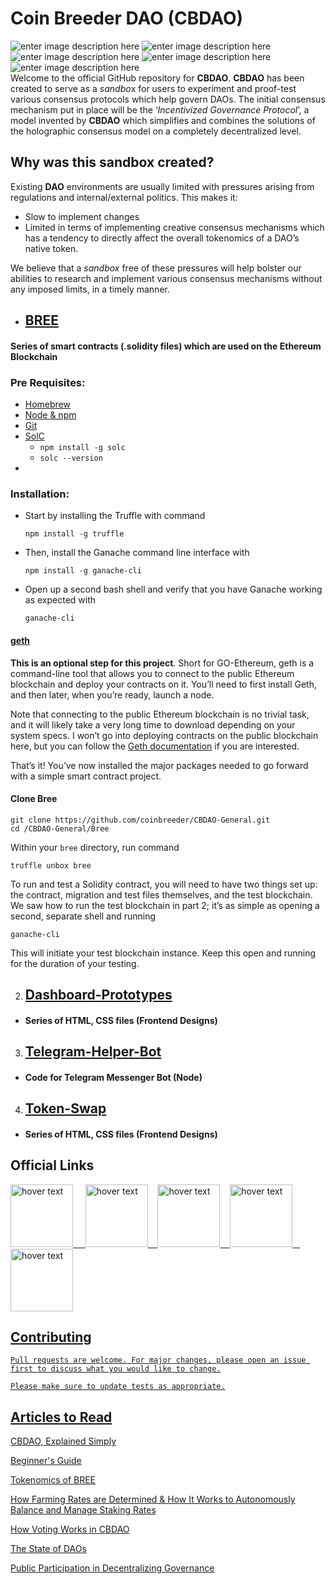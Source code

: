 # Coin Breeder DAO (CBDAO)
![enter image description here](https://img.shields.io/github/issues/coinbreeder/CBDAO-General?style=plastic) ![enter image description here](https://img.shields.io/github/forks/coinbreeder/CBDAO-General) ![enter image description here](https://img.shields.io/github/stars/coinbreeder/CBDAO-General) ![enter image description here](https://img.shields.io/github/license/coinbreeder/CBDAO-General) ![enter image description here](https://img.shields.io/twitter/url?style=social&url=https://twitter.com/coinbreeder)
<br>
Welcome to the official GitHub repository for **CBDAO**. **CBDAO** has been created to serve as a *sandbo*x for users to experiment and proof-test various consensus protocols which help govern DAOs. The initial consensus mechanism put in place will be the ‘*Incentivized Governance Protocol*’, a model invented by **CBDAO** which simplifies and combines the solutions of the holographic consensus model on a completely decentralized level.

## Why was this sandbox created?

Existing **DAO** environments are usually limited with pressures arising from regulations and internal/external politics. 
This makes it: 
 - Slow to implement changes
 - Limited in terms of implementing creative consensus mechanisms which has a tendency to directly affect the overall tokenomics of a DAO’s native token.

We believe that a *sandbox* free of these pressures will help bolster our abilities to research and implement various consensus mechanisms without any imposed limits, in a timely manner.

 - ## [BREE](https://github.com/coinbreeder/CBDAO-General/tree/master/bree)
#### Series of smart contracts (.solidity files) which are used on the Ethereum Blockchain
### Pre Requisites:
 - [Homebrew](https://brew.sh/) 
 - [Node & npm](https://nodejs.org/en/)
 - [Git](https://git-scm.com/download/)
 - [SolC](https://www.npmjs.com/package/solc) 
	- `npm install -g solc`
	- `solc --version`
 -  
### Installation: 
 - Start by installing the Truffle with command

   `npm install -g truffle`

 - Then, install the Ganache command line interface with

    `npm install -g ganache-cli`

 - Open up a second bash shell and verify that you have Ganache working
   as expected with

    `ganache-cli`
#### [geth](https://github.com/ethereum/go-ethereum/wiki/Installation-Instructions-for-Ubuntu)

**This is an optional step for this project**. Short for GO-Ethereum, geth is a command-line tool that allows you to connect to the public Ethereum blockchain and deploy your contracts on it. You’ll need to first install Geth, and then later, when you’re ready, launch a node.

Note that connecting to the public Ethereum blockchain is no trivial task, and it will likely take a very long time to download depending on your system specs. I won’t go into deploying contracts on the public blockchain here, but you can follow the  [Geth documentation](https://github.com/ethereum/go-ethereum)  if you are interested.

That’s it! You’ve now installed the major packages needed to go forward with a simple smart contract project.

#### Clone Bree

    git clone https://github.com/coinbreeder/CBDAO-General.git
	cd /CBDAO-General/Bree
Within your `bree` directory, run command

    truffle unbox bree

To run and test a Solidity contract, you will need to have two things set up: the contract, migration and test files themselves, and the test blockchain. We saw how to run the test blockchain in part 2; it’s as simple as opening a second, separate shell and running

    ganache-cli
This will initiate your test blockchain instance. Keep this open and running for the duration of your testing.

2. ## [Dashboard-Prototypes](https://github.com/coinbreeder/CBDAO-General/tree/master/dashboard-prototypes)
- #### Series of HTML, CSS files (Frontend Designs)



3. ## [Telegram-Helper-Bot](https://github.com/coinbreeder/CBDAO-General/tree/master/telegram-helper-bot)
 - #### Code for Telegram Messenger Bot (Node)


4. ## [Token-Swap](https://github.com/coinbreeder/CBDAO-General/tree/master/token-swap)
- #### Series of HTML, CSS files (Frontend Designs)

## Official Links

<a href="https://coinbreeder.com/">
  <img src="https://github.com/coinbreeder/CBDAO-General/blob/master/logo/icon.png?raw=true" width="100" title="hover text"> &nbsp; &nbsp;
<a href="https://twitter.com/coinbreeder">
  <img src="
https://upload.wikimedia.org/wikipedia/en/thumb/9/9f/Twitter_bird_logo_2012.svg/590px-Twitter_bird_logo_2012.svg.png" width="100"  title="hover text"> &nbsp;&nbsp;
<a href="https://medium.com/@coinbreeder">
  <img src="
https://www.underconsideration.com/brandnew/archives/medium_2017_monogram.png" width="100"  title="hover text"> &nbsp;&nbsp;
<a href="https://t.me/coinbreederdao">
  <img src="https://upload.wikimedia.org/wikipedia/commons/thumb/8/83/Telegram_2019_Logo.svg/1024px-Telegram_2019_Logo.svg.png" width="100"  title="hover text"> &nbsp;&nbsp;
<a href="mailto:hello@coinbreeder.com">
  <img src="https://upload.wikimedia.org/wikipedia/commons/thumb/e/ee/%28at%29.svg/1024px-%28at%29.svg.png" width="100"  title="hover text">

## Contributing

	Pull requests are welcome. For major changes, please open an issue first to discuss what you would like to change.

	Please make sure to update tests as appropriate.


## Articles to Read

[CBDAO, Explained Simply](https://medium.com/@coinbreeder/cbdao-explained-in-simple-terms-b8d779978fd8)

[Beginner's Guide](https://medium.com/@coinbreeder/beginners-guide-to-coin-breeder-dao-cbdao-500c208822d0)

[Tokenomics of BREE](https://medium.com/@coinbreeder/tokenomics-of-cbdao-bree-a622fca12907)

[How Farming Rates are Determined & How It Works to Autonomously Balance and Manage Staking Rates](https://medium.com/@coinbreeder/how-farming-rates-are-determined-c207295b4e0c)

[How Voting Works in CBDAO](https://medium.com/@coinbreeder/guide-incentivized-governance-protocol-how-voting-works-in-cbdao-7ea3a35a0aec)

[The State of DAOs](https://medium.com/@coinbreeder/the-state-of-daos-1aecba88d9ed)

[Public Participation in Decentralizing Governance](https://medium.com/@coinbreeder/public-participation-in-decentralizing-governance-c44ef3df58c4)
